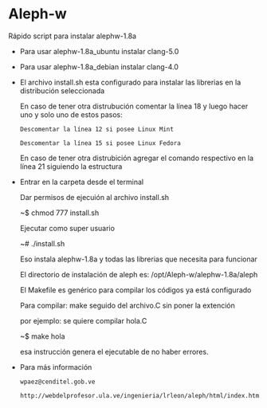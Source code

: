 # Aleph-w
Rápido script para instalar alephw-1.8a

-   Para usar alephw-1.8a_ubuntu instalar clang-5.0

-   Para usar alephw-1.8a_debian instalar clang-4.0

-   El archivo install.sh esta configurado para instalar las librerias en la distribución seleccionada

    En caso de tener otra distrubución comentar la línea 18 y luego hacer uno y solo uno de estos pasos:

        Descomentar la línea 12 si posee Linux Mint

        Descomentar la línea 15 si posee Linux Fedora

    En caso de tener otra distrubición agregar el comando respectivo en la línea 21 siguiendo la estructura

-   Entrar en la carpeta desde el terminal

    Dar permisos de ejecuión al archivo install.sh

    ~$ chmod 777 install.sh

    Ejecutar como super usuario

    ~# ./install.sh

    Eso instala alephw-1.8a y todas las librerias que necesita para funcionar

    El directorio de instalación de aleph es: /opt/Aleph-w/alephw-1.8a/aleph

    El Makefile es genérico para compilar los códigos ya está configurado

    Para compilar: make seguido del archivo.C sin poner la extención

    por ejemplo: se quiere compilar hola.C

    ~$ make hola

    esa instrucción genera el ejecutable de no haber errores.

-   Para más información

        wpaez@cenditel.gob.ve

        http://webdelprofesor.ula.ve/ingenieria/lrleon/aleph/html/index.html
